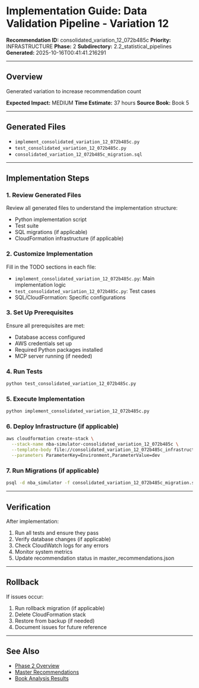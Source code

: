 # Implementation Guide: Data Validation Pipeline - Variation 12

**Recommendation ID:** consolidated_variation_12_072b485c
**Priority:** INFRASTRUCTURE
**Phase:** 2
**Subdirectory:** 2.2_statistical_pipelines
**Generated:** 2025-10-16T00:41:41.216291

---

## Overview

Generated variation to increase recommendation count

**Expected Impact:** MEDIUM
**Time Estimate:** 37 hours
**Source Book:** Book 5

---

## Generated Files

- `implement_consolidated_variation_12_072b485c.py`
- `test_consolidated_variation_12_072b485c.py`
- `consolidated_variation_12_072b485c_migration.sql`

---

## Implementation Steps

### 1. Review Generated Files

Review all generated files to understand the implementation structure:
- Python implementation script
- Test suite
- SQL migrations (if applicable)
- CloudFormation infrastructure (if applicable)

### 2. Customize Implementation

Fill in the TODO sections in each file:
- `implement_consolidated_variation_12_072b485c.py`: Main implementation logic
- `test_consolidated_variation_12_072b485c.py`: Test cases
- SQL/CloudFormation: Specific configurations

### 3. Set Up Prerequisites

Ensure all prerequisites are met:
- Database access configured
- AWS credentials set up
- Required Python packages installed
- MCP server running (if needed)

### 4. Run Tests

```bash
python test_consolidated_variation_12_072b485c.py
```

### 5. Execute Implementation

```bash
python implement_consolidated_variation_12_072b485c.py
```

### 6. Deploy Infrastructure (if applicable)

```bash
aws cloudformation create-stack \
  --stack-name nba-simulator-consolidated_variation_12_072b485c \
  --template-body file://consolidated_variation_12_072b485c_infrastructure.yaml \
  --parameters ParameterKey=Environment,ParameterValue=dev
```

### 7. Run Migrations (if applicable)

```bash
psql -d nba_simulator -f consolidated_variation_12_072b485c_migration.sql
```

---

## Verification

After implementation:
1. Run all tests and ensure they pass
2. Verify database changes (if applicable)
3. Check CloudWatch logs for any errors
4. Monitor system metrics
5. Update recommendation status in master_recommendations.json

---

## Rollback

If issues occur:
1. Run rollback migration (if applicable)
2. Delete CloudFormation stack
3. Restore from backup (if needed)
4. Document issues for future reference

---

## See Also

- [Phase 2 Overview](/Users/ryanranft/nba-simulator-aws/docs/phases/phase_2/)
- [Master Recommendations](/Users/ryanranft/nba-mcp-synthesis/analysis_results/master_recommendations.json)
- [Book Analysis Results](/Users/ryanranft/nba-mcp-synthesis/analysis_results/)
